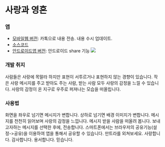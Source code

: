 # 사랑과 영혼
### 앱
 * [모바일웹 버전](https://altrobot.github.io/love_spreading): 카톡으로 내용 전송. 내용 수시 업데이트.
 * [소스코드](https://github.com/altrobot/love_spreading/tree/gh-pages)
 * [안드로이드앱 버전](https://play.google.com/store/apps/details?id=net.wehebs.lovespreading): 안드로이드 share 기능 
![](https://lh3.googleusercontent.com/edBqXbNN8HmpDbtAXo7thgZbWDGYhC4JT2_mYu2uX4qPSS2p0Fq2eIvtr3sZp-W36Tmm=h900-rw)

### 개발 취지
사람들은 사랑에 목말라 하지만 표현이 서투르거나 표현하지 않는 경향이 있습니다. 작은 사랑 메시지를 주고 받아도 주는 사람, 받는 사람 모두 사랑의 감정을 느낄 수 있습니다. 사랑의 감정이 온 지구로 우주로 퍼져나는 모습을 떠올립니다.

### 사용법
화면을 좌우로 넘기면 메시지가 변합니다. 상하로 넘기면 배경 이미지가 변합니다. 메시지를 천천히 읽어보며 사랑의 감정을 느낍니다. 메시지 받을 사람을 떠올려 봅니다. 보내고자하는 메시지를 선택한 후에, 전송합니다. 스마트폰에서는 브라우저의 공유기능(설정->공유)을 이용하여 앱을 통해서 공유할 수 있습니다. 만트라를 외쳐보세요. 사랑합니다. 감사합니다. 용서합니다. 믿습니다.
